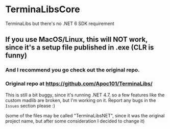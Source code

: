 # TerminaLibsCore
TerminaLibs but there's no .NET 6 SDK requirement

## If you use MacOS/Linux, this will NOT work, since it's a setup file published in .exe (CLR is funny)
### And I recommend you go check out the original repo.
### Original repo at https://github.com/Apoc101/TerminaLibs/

This is still a bit buggy, since it's running .NET 4.7, so a few features like the custom madlib are broken, but I'm working on it. 
Report any bugs in the ``Issues`` section please :) 

(some of the files may be called "TerminaLibsNET", since it was the original project name, but after some consideration I decided to change it)

